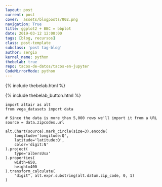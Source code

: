 ```yaml
---
layout: post
current: post
cover:  assets/blogposts/002.png
navigation: True
title: ggplot2 + BBC = bbplot
date: 2019-03-12 12:00:00
tags: [blog, recursos]
class: post-template
subclass: 'post tag-blog'
author: sergio
kernel_name: python
thebelab: true
repo: tacos-de-datos/tacos-en-jupyter
CodeMirrorMode: python
---
```


  <script src="https://cdn.jsdelivr.net/npm/vega@5.3.0"></script>
  <script src="https://cdn.jsdelivr.net/npm/vega-lite@3.0.0-rc15"></script>
  <script src="https://cdn.jsdelivr.net/npm/vega-embed@4.0.0-rc1"></script>
<!-- Load Thebelab for interactive widgets -->
{% include thebelab.html %}

{% include thebelab_button.html %}

<pre data-executable="true" data-language="python">
<code class = 'language-python'>import altair as alt
from vega_datasets import data

# Since the data is more than 5,000 rows we'll import it from a URL
source = data.zipcodes.url

alt.Chart(source).mark_circle(size=3).encode(
    longitude='longitude:Q',
    latitude='latitude:Q',
    color='digit:N'
).project(
    type='albersUsa'
).properties(
    width=650,
    height=400
).transform_calculate(
    "digit", alt.expr.substring(alt.datum.zip_code, 0, 1)
)
</code></pre>

